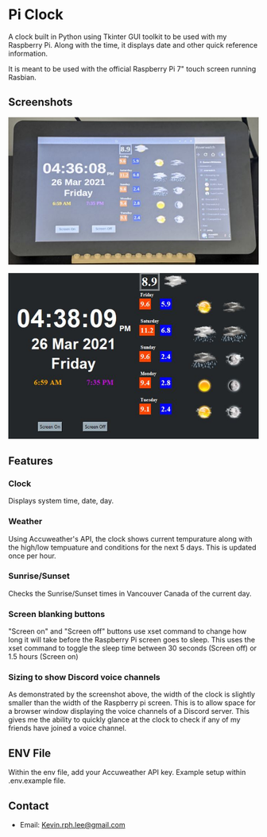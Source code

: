# Pi Clock

A clock built in Python using Tkinter GUI toolkit to be used with my Raspberry Pi. Along with the time, it displays date and other quick reference information.

It is meant to be used with the official Raspberry Pi 7" touch screen running Rasbian. 


## Screenshots

![SS1](https://raw.githubusercontent.com/kevin-rph-lee/pi-clock/readme/screenshot2.jpg)


![SS1](https://raw.githubusercontent.com/kevin-rph-lee/pi-clock/readme/screenshot1.JPG)

## Features

### Clock

Displays system time, date, day. 

### Weather

Using Accuweather's API, the clock shows current tempurature along with the high/low tempuature and conditions for the next 5 days. This is updated once per hour. 

### Sunrise/Sunset

Checks the Sunrise/Sunset times in Vancouver Canada of the current day. 

### Screen blanking buttons

"Screen on" and "Screen off" buttons use xset command to change how long it will take before the Raspberry Pi screen goes to sleep. 
This uses the xset command to toggle the sleep time between 30 seconds (Screen off) or 1.5 hours (Screen on)

### Sizing to show Discord voice channels

As demonstrated by the screenshot above, the width of the clock is slightly smaller than the width of the Raspberry pi screen. 
This is to allow space for a browser window displaying the voice channels of a Discord server. This gives me the ability to quickly glance at the clock to check if any of my friends have joined a voice channel. 

## ENV File 

Within the env file, add your Accuweather API key. Example setup within .env.example file. 

## Contact

- Email: Kevin.rph.lee@gmail.com
